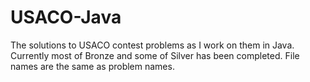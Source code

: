 # USACO-Java
The solutions to USACO contest problems as I work on them in Java. Currently most of Bronze and some of Silver has been completed. File names are the same as problem names.
